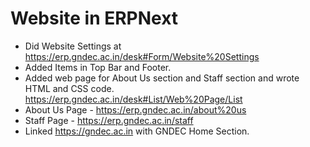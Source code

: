 # Website in ERPNext

- Did Website Settings at https://erp.gndec.ac.in/desk#Form/Website%20Settings
- Added Items in Top Bar and Footer.
- Added web page for About Us section and Staff section and wrote HTML and CSS code. https://erp.gndec.ac.in/desk#List/Web%20Page/List
- About Us Page - https://erp.gndec.ac.in/about%20us
- Staff Page - https://erp.gndec.ac.in/staff
- Linked https://gndec.ac.in with GNDEC Home Section.
